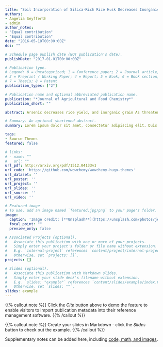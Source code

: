 ```yaml
---
title: "Soil Incorporation of Silica-Rich Rice Husk Decreases Inorganic Arsenic in Rice Grain"
authors: 
- Angelia Seyfferth
- admin
author_notes:
- "Equal contribution"
- "Equal contribution"
date: "2016-05-18T00:00:00Z"
doi: ""

# Schedule page publish date (NOT publication's date).
publishDate: "2017-01-01T00:00:00Z"

# Publication type.
# Legend: 0 = Uncategorized; 1 = Conference paper; 2 = Journal article;
# 3 = Preprint / Working Paper; 4 = Report; 5 = Book; 6 = Book section;
# 7 = Thesis; 8 = Patent
publication_types: ["2"]

# Publication name and optional abbreviated publication name.
publication: "*Journal of Agricultural and Food Chemistry*"
publication_short: ""

abstract: Arsenic decreases rice yield, and inorganic grain As threatens human health; thus, strategies to decrease rice As are critically needed. Increased plant-available silica (Si) can decrease rice As, yet the source of Si matters. Rice husk, an underutilized and Si-rich byproduct of rice production that contains less labile C and an order of magnitude less As than rice straw, may be an economically viable Si resource to decrease rice As, yet the impact of rice husk incorporation on As in the rice–soil nexus has not been reported. This proof-of-concept study shows that rice husk incorporation to soil (1% w/w) decreases inorganic grain As by 25–50% without negatively affecting grain Cd, yield, or dissolved CH4 levels. Rice husk is a critical yet perhaps overlooked resource to improve soil quality through enhanced nutrient availability and attenuate human health risks through consumption of As-laden grain.

# Summary. An optional shortened abstract.
summary: Lorem ipsum dolor sit amet, consectetur adipiscing elit. Duis posuere tellus ac convallis placerat. Proin tincidunt magna sed ex sollicitudin condimentum.

tags:
- Source Themes
featured: false

# links:
# - name: ""
#   url: ""
url_pdf: http://arxiv.org/pdf/1512.04133v1
url_code: 'https://github.com/wowchemy/wowchemy-hugo-themes'
url_dataset: ''
url_poster: ''
url_project: ''
url_slides: ''
url_source: ''
url_video: ''

# Featured image
# To use, add an image named `featured.jpg/png` to your page's folder. 
image:
  caption: 'Image credit: [**Unsplash**](https://unsplash.com/photos/jdD8gXaTZsc)'
  focal_point: ""
  preview_only: false

# Associated Projects (optional).
#   Associate this publication with one or more of your projects.
#   Simply enter your project's folder or file name without extension.
#   E.g. `internal-project` references `content/project/internal-project/index.md`.
#   Otherwise, set `projects: []`.
projects: []

# Slides (optional).
#   Associate this publication with Markdown slides.
#   Simply enter your slide deck's filename without extension.
#   E.g. `slides: "example"` references `content/slides/example/index.md`.
#   Otherwise, set `slides: ""`.
slides: example
---
```


{{% callout note %}}
Click the *Cite* button above to demo the feature to enable visitors to import publication metadata into their reference management software.
{{% /callout %}}

{{% callout note %}}
Create your slides in Markdown - click the *Slides* button to check out the example.
{{% /callout %}}

Supplementary notes can be added here, including [code, math, and images](https://wowchemy.com/docs/writing-markdown-latex/).
